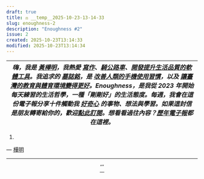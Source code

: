 ```yaml
---
draft: true
title: ⚖️ __temp__2025-10-23-13-14-33
slug: enoughness-2
description: "Enoughness #2"
issue: 2
created: 2025-10-23T13:14:33
modified: 2025-10-23T13:14:34
---
```


<!-- SELF-INTRO-START -->
| _嗨，我是 [黃樺明](https://huami.ng)，我熱愛 [寫作](https://huami.ng/writing)、[騎公路車](https://www.strava.com/athletes/huaminghuang)、[開發提升生活品質的軟體工具](https://github.com/huaminghuangtw)。我追求的 [墓誌銘](https://huami.ng/2025/7/15/live-each-day-as-if-it-were-your-last)，是 [改善人類的手機使用習慣](https://shortcutomation.com)，以及 [讓臺灣的教育與體育環境變得更好](https://adaptx.tw)。Enoughness，是我從 2023 年開始每天練習的生活哲學，一種「剛剛好」的生活態度。每週，我會在這份電子報分享十件觸動我 [好奇心](https://huami.ng/weekly-mindware-update) 的事物、想法與學習。如果這封信是朋友轉寄給你的，歡迎[點此訂閱](https://huami.ng/newsletter)。想看看過往內容？[歷年電子報](https://huami.ng/enoughness)都在這裡。_ |
| :-: |
<!-- SELF-INTRO-END -->

1. 

— [樺明](https://huami.ng/2025/10/23/enoughness-2)

---

<!---QuoteOfTheWeek--->
<p align="center">
<sub>
“”
<br>
— 
</sub>
</p>
